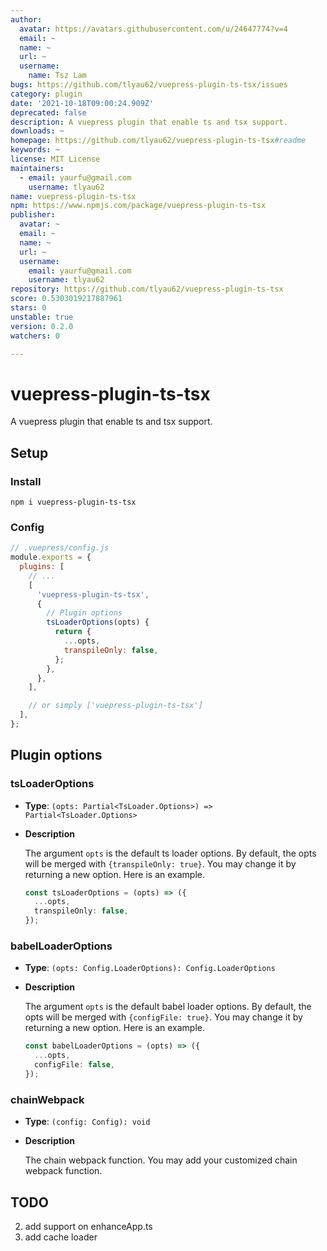 ```yaml
---
author:
  avatar: https://avatars.githubusercontent.com/u/24647774?v=4
  email: ~
  name: ~
  url: ~
  username:
    name: Tsz Lam
bugs: https://github.com/tlyau62/vuepress-plugin-ts-tsx/issues
category: plugin
date: '2021-10-18T09:00:24.909Z'
deprecated: false
description: A vuepress plugin that enable ts and tsx support.
downloads: ~
homepage: https://github.com/tlyau62/vuepress-plugin-ts-tsx#readme
keywords: ~
license: MIT License
maintainers:
  - email: yaurfu@gmail.com
    username: tlyau62
name: vuepress-plugin-ts-tsx
npm: https://www.npmjs.com/package/vuepress-plugin-ts-tsx
publisher:
  avatar: ~
  email: ~
  name: ~
  url: ~
  username:
    email: yaurfu@gmail.com
    username: tlyau62
repository: https://github.com/tlyau62/vuepress-plugin-ts-tsx
score: 0.5303019217887961
stars: 0
unstable: true
version: 0.2.0
watchers: 0

---
```


# vuepress-plugin-ts-tsx

A vuepress plugin that enable ts and tsx support.

## Setup

### Install

```
npm i vuepress-plugin-ts-tsx
```

### Config

```js
// .vuepress/config.js
module.exports = {
  plugins: [
    // ...
    [
      'vuepress-plugin-ts-tsx',
      {
        // Plugin options
        tsLoaderOptions(opts) {
          return {
            ...opts,
            transpileOnly: false,
          };
        },
      },
    ],

    // or simply ['vuepress-plugin-ts-tsx']
  ],
};
```

## Plugin options

### tsLoaderOptions

- **Type**: `(opts: Partial<TsLoader.Options>) => Partial<TsLoader.Options>`

- **Description**

  The argument `opts` is the default ts loader options. By default, the opts will be merged with `{transpileOnly: true}`. You may change it by returning a new option. Here is an example.

  ```ts
  const tsLoaderOptions = (opts) => ({
    ...opts,
    transpileOnly: false,
  });
  ```

### babelLoaderOptions

- **Type**: `(opts: Config.LoaderOptions): Config.LoaderOptions`

- **Description**

  The argument `opts` is the default babel loader options. By default, the opts will be merged with `{configFile: true}`. You may change it by returning a new option. Here is an example.

  ```ts
  const babelLoaderOptions = (opts) => ({
    ...opts,
    configFile: false,
  });
  ```

### chainWebpack

- **Type**: `(config: Config): void`

- **Description**

  The chain webpack function. You may add your customized chain webpack function.

## TODO

2. add support on enhanceApp.ts
3. add cache loader
